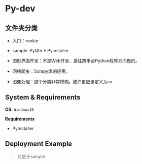 # Py-dev

## 文件夹分类

- 入门：rookie

- sample: PyQt5 + Pyinstaller

- 图形界面开发：不是Web开发，是往跨平台Python程序方向做的。

- 网络爬虫：Scrapy库的应用。

- 图像处理：这个分类非常模糊。或许更应该定义为cv


## System & Requirements

**OS**: `Windows10`

**Requirements**

- Pyinstaller

## Deployment Example

> 对应于sample


